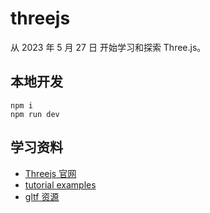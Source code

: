 # threejs

从 2023 年 5 月 27 日 开始学习和探索 Three.js。

## 本地开发

```shell
npm i
npm run dev
```

## 学习资料

- [Threejs 官网](https://threejs.org/docs/index.html#manual/zh/introduction/Creating-a-scene)
- [tutorial examples](https://github.com/puxiao/threejs-tutorial)
- [gltf 资源](http://gltfs.com/)
